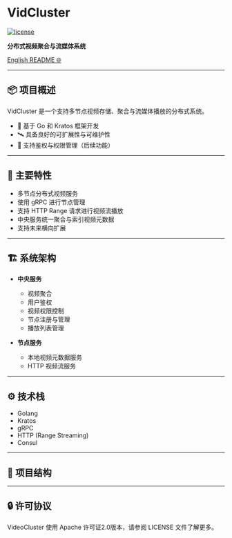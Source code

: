# VidCluster

[![license](https://img.shields.io/github/license/apache/incubator-seata-go.svg)](https://www.apache.org/licenses/LICENSE-2.0.html)

**分布式视频聚合与流媒体系统**

[English README 🌐](./README.md)

---

## 📦 项目概述

VidCluster 是一个支持多节点视频存储、聚合与流媒体播放的分布式系统。

- 🚀 基于 Go 和 Kratos 框架开发
- 🛰️ 具备良好的可扩展性与可维护性
- 🔐 支持鉴权与权限管理（后续功能）

---

## 🎯 主要特性

- 多节点分布式视频服务
- 使用 gRPC 进行节点管理
- 支持 HTTP Range 请求进行视频流播放
- 中央服务统一聚合与索引视频元数据
- 支持未来横向扩展

---

## 🏗 系统架构

- **中央服务**
    - 视频聚合
    - 用户鉴权
    - 视频权限控制
    - 节点注册与管理
    - 播放列表管理

- **节点服务**
    - 本地视频元数据服务
    - HTTP 视频流服务

---

## ⚙ 技术栈

- Golang
- Kratos
- gRPC
- HTTP (Range Streaming)
- Consul

---

## 📂 项目结构


---

## 🔒 许可协议

VideoCluster 使用 Apache 许可证2.0版本，请参阅 LICENSE 文件了解更多。

